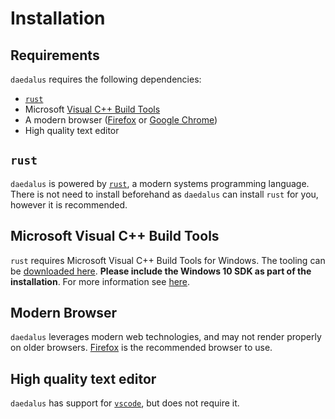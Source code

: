 # Installation

## Requirements
`daedalus` requires the following dependencies:
- [`rust`]
- Microsoft [Visual C++ Build Tools](https://visualstudio.microsoft.com/downloads/#build-tools-for-visual-studio-2019)
- A modern browser ([Firefox] or [Google Chrome](https://www.google.com/chrome/index.html))
- High quality text editor

## `rust`
`daedalus` is powered by [`rust`], a modern systems programming language.
There is not need to install beforehand as `daedalus` can install `rust` for you, however it is recommended.

## Microsoft Visual C++ Build Tools
`rust` requires Microsoft Visual C++ Build Tools for Windows. The tooling can be [downloaded
here](https://visualstudio.microsoft.com/downloads/#build-tools-for-visual-studio-2019).
**Please include the Windows 10 SDK as part of the installation**. For more information see [here](https://www.rust-lang.org/tools/install).

## Modern Browser
`daedalus` leverages modern web technologies, and may not render properly on older browsers. [Firefox] is the recommended browser to use.

## High quality text editor
`daedalus` has support for [`vscode`], but does not require it.

[`rust`]: https://www.rust-lang.org/
[Firefox]: https://www.mozilla.org/en-US/firefox/new/
[`vscode`]: https://code.visualstudio.com/
